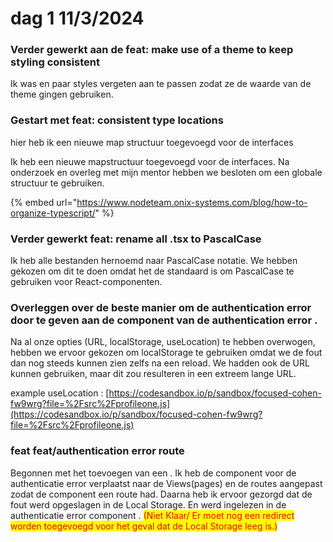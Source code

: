 # dag 1 11/3/2024

### Verder gewerkt aan de feat: make use of a theme to keep styling consistent

Ik was en paar styles vergeten aan te passen zodat ze de waarde van de theme gingen gebruiken.

### Gestart met feat: consistent type locations

hier heb ik een nieuwe map structuur toegevoegd voor de interfaces

Ik heb een nieuwe mapstructuur toegevoegd voor de interfaces. Na onderzoek en overleg met mijn mentor hebben we besloten om een globale structuur te gebruiken.

{% embed url="https://www.nodeteam.onix-systems.com/blog/how-to-organize-typescript/" %}

### Verder gewerkt feat: rename all .tsx to PascalCase

Ik heb alle bestanden hernoemd naar PascalCase notatie. We hebben gekozen om dit te doen omdat het de standaard is om PascalCase  te gebruiken voor React-componenten.

### Overleggen over de beste manier om de authentication error door te geven aan de component van de authentication error .&#x20;

Na al onze opties  (URL, localStorage, useLocation) te hebben overwogen, hebben we ervoor gekozen om localStorage te gebruiken omdat we de fout dan nog steeds kunnen zien zelfs na een reload. We hadden ook de URL kunnen gebruiken, maar dit zou resulteren in een extreem lange URL.

example useLocation : [https://codesandbox.io/p/sandbox/focused-cohen-fw9wrg?file=%2Fsrc%2Fprofileone.js](https://codesandbox.io/p/sandbox/focused-cohen-fw9wrg?file=%2Fsrc%2Fprofileone.js)

### feat feat/authentication error route

Begonnen met het toevoegen van een . Ik heb de component voor de authenticatie error verplaatst naar de Views(pages) en de routes aangepast zodat de component een route had. Daarna heb ik ervoor gezorgd dat de fout werd opgeslagen in de Local Storage. En werd ingelezen in de  authenticatie error component .  <mark style="color:red;">(Niet Klaar/ Er moet nog een redirect worden toegevoegd voor het geval dat de Local Storage leeg is.)</mark>&#x20;



